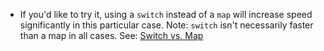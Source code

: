 - If you'd like to try it, using a `switch` instead of a `map` will increase speed significantly in this particular case. Note: `switch` isn't necessarily faster than a map in all cases. See: [Switch vs. Map](https://hashrocket.com/blog/posts/switch-vs-map-which-is-the-better-way-to-branch-in-go)
